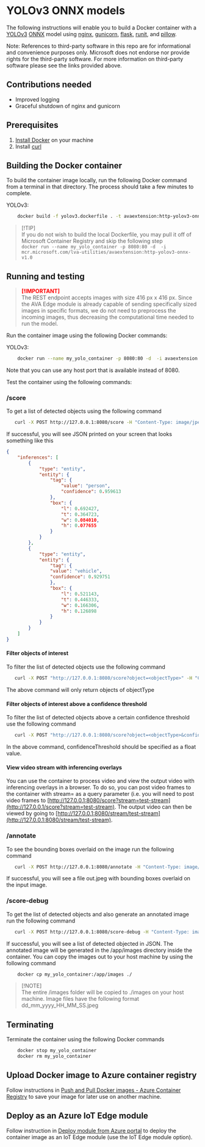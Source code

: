 # YOLOv3 ONNX models

The following instructions will enable you to build a Docker container with a [YOLOv3](http://pjreddie.com/darknet/yolo/) [ONNX](http://onnx.ai/) model using [nginx](https://www.nginx.com/), [gunicorn](https://gunicorn.org/), [flask](https://github.com/pallets/flask), [runit](http://smarden.org/runit/), and [pillow](https://pillow.readthedocs.io/en/stable/index.html).

Note: References to third-party software in this repo are for informational and convenience purposes only. Microsoft does not endorse nor provide rights for the third-party software. For more information on third-party software please see the links provided above.

## Contributions needed

* Improved logging
* Graceful shutdown of nginx and gunicorn

## Prerequisites

1. [Install Docker](http://docs.docker.com/docker-for-windows/install/) on your machine
2. Install [curl](http://curl.haxx.se/)

## Building the Docker container

To build the container image locally, run the following Docker command from a terminal in that directory. The process should take a few minutes to complete. 

YOLOv3:
```bash
    docker build -f yolov3.dockerfile . -t avaextension:http-yolov3-onnx-v1.0
```

> <span> [!TIP] </span>  
> If you do not wish to build the local Dockerfile, you may pull it off of Microsoft Container Registry and skip the following step <br>
> `docker run --name my_yolo_container -p 8080:80 -d  -i mcr.microsoft.com/lva-utilities/avaextension:http-yolov3-onnx-v1.0`


## Running and testing
> <span style="color:red; font-weight: bold"> [!IMPORTANT] </span>  
> The REST endpoint accepts images with size 416 px x 416 px. Since the AVA Edge module is already capable of sending specifically sized images in specific formats, we do not need to preprocess the incoming images, thus decreasing the computational time needed to run the model.

Run the container image using the following Docker commands:

YOLOv3:
```bash
    docker run --name my_yolo_container -p 8080:80 -d  -i avaextension:http-yolov3-onnx-v1.0
```

Note that you can use any host port that is available instead of 8080.

Test the container using the following commands:

### /score

To get a list of detected objects using the following command

```bash
   curl -X POST http://127.0.0.1:8080/score -H "Content-Type: image/jpeg" --data-binary @<image_file_in_jpeg>
```

If successful, you will see JSON printed on your screen that looks something like this

```JSON
{
    "inferences": [
        {
            "type": "entity",
            "entity": {
                "tag": {
                    "value": "person",
                    "confidence": 0.959613
                },
                "box": {
                    "l": 0.692427,
                    "t": 0.364723,
                    "w": 0.084010,
                    "h": 0.077655
                }
            }
        },
        {
            "type": "entity",
            "entity": {
                "tag": {
                "value": "vehicle",
                "confidence": 0.929751
                },
                "box": {
                    "l": 0.521143,
                    "t": 0.446333,
                    "w": 0.166306,
                    "h": 0.126898
                }
            }
        }
    ]
}
```

#### Filter objects of interest

To filter the list of detected objects use the following command

```bash
   curl -X POST "http://127.0.0.1:8080/score?object=<objectType>" -H "Content-Type: image/jpeg" --data-binary @<image_file_in_jpeg>
```

The above command will only return objects of objectType

#### Filter objects of interest above a confidence threshold

To filter the list of detected objects above a certain confidence threshold use the following command

```bash
   curl -X POST "http://127.0.0.1:8080/score?object=<objectType>&confidence=<confidenceThreshold>" -H "Content-Type: image/jpeg" --data-binary @<image_file_in_jpeg>
```

In the above command, confidenceThreshold should be specified as a float value.

#### View video stream with inferencing overlays

You can use the container to process video and view the output video with inferencing overlays in a browser. To do so, you can post video frames to the container with stream=<stream-id> as a query parameter (i.e. you will need to post video frames to [http://127.0.0.1:8080/score?stream=test-stream](http://127.0.0.1/score?stream=test-stream). The output video can then be viewed by going to [http://127.0.0.1:8080/stream/test-stream](http://127.0.0.1:8080/stream/test-stream).

### /annotate

To see the bounding boxes overlaid on the image run the following command

```bash
   curl -X POST http://127.0.0.1:8080/annotate -H "Content-Type: image/jpeg" --data-binary @<image_file_in_jpeg> --output out.jpeg
```

If successful, you will see a file out.jpeg with bounding boxes overlaid on the input image.

### /score-debug

To get the list of detected objects and also generate an annotated image run the following command

```bash
   curl -X POST http://127.0.0.1:8080/score-debug -H "Content-Type: image/jpeg" --data-binary @<image_file_in_jpeg>
```

If successful, you will see a list of detected objected in JSON. The annotated image will be generated in the /app/images directory inside the container. You can copy the images out to your host machine by using the following command

```bash
    docker cp my_yolo_container:/app/images ./
```

> <span> [!NOTE] </span>  
> The entire /images folder will be copied to ./images on your host machine. Image files have the following format dd_mm_yyyy_HH_MM_SS.jpeg

## Terminating

Terminate the container using the following Docker commands

```bash
    docker stop my_yolo_container
    docker rm my_yolo_container
```

## Upload Docker image to Azure container registry

Follow instructions in [Push and Pull Docker images - Azure Container Registry](http://docs.microsoft.com/azure/container-registry/container-registry-get-started-docker-cli) to save your image for later use on another machine.

## Deploy as an Azure IoT Edge module

Follow instruction in [Deploy module from Azure portal](https://docs.microsoft.com/en-us/azure/iot-edge/how-to-deploy-modules-portal) to deploy the container image as an IoT Edge module (use the IoT Edge module option).
